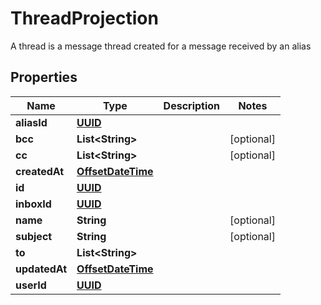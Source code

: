

# ThreadProjection

A thread is a message thread created for a message received by an alias
## Properties

Name | Type | Description | Notes
------------ | ------------- | ------------- | -------------
**aliasId** | [**UUID**](UUID) |  | 
**bcc** | **List&lt;String&gt;** |  |  [optional]
**cc** | **List&lt;String&gt;** |  |  [optional]
**createdAt** | [**OffsetDateTime**](OffsetDateTime) |  | 
**id** | [**UUID**](UUID) |  | 
**inboxId** | [**UUID**](UUID) |  | 
**name** | **String** |  |  [optional]
**subject** | **String** |  |  [optional]
**to** | **List&lt;String&gt;** |  | 
**updatedAt** | [**OffsetDateTime**](OffsetDateTime) |  | 
**userId** | [**UUID**](UUID) |  | 



